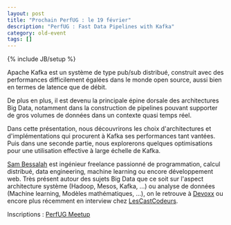 ```yaml
---
layout: post
title: "Prochain PerfUG : le 19 février"
description: "PerfUG : Fast Data Pipelines with Kafka"
category: old-event
tags: []
---
```

{% include JB/setup %}

Apache Kafka est un système de type pub/sub distribué, construit avec des performances difficilement égalées dans le monde open source, aussi bien en termes de latence que de débit.
<!-- more -->
De plus en plus, il est devenu la principale épine dorsale des architectures Big Data, notamment dans la construction de pipelines pouvant supporter de gros volumes de données dans un contexte quasi temps réel.


Dans cette présentation, nous découvrirons les choix d'architectures et d'implémentations qui procurent à Kafka ses performances tant vantées. Puis dans une seconde partie, nous explorerons quelques optimisations pour une utilisation effective à large échelle de Kafka.

[Sam Bessalah](https://twitter.com/samklr) est ingénieur freelance passionné de programmation, calcul distribué, data engineering, machine learning ou encore développement web. Très présent autour des sujets Big Data que ce soit sur l'aspect architecture système (Hadoop, Mesos, Kafka, ...) ou analyse de données (Machine learning, Modèles mathématiques, ...), on le retrouve à [Devoxx](http://fr.slideshare.net/samkiller/mesosdevoxx14) ou encore plus récemment en interview chez [LesCastCodeurs](http://lescastcodeurs.com/2014/12/22/lcc-115-interview-de-sam-bessalah-sur-la-data-science-hadoop-et-mesos/).

Inscriptions : [PerfUG Meetup](http://www.meetup.com/PerfUG/events/220260770/)


 

